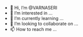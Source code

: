 - 👋 Hi, I’m @VARNASERI
- 👀 I’m interested in ...
- 🌱 I’m currently learning ...
- 💞️ I’m looking to collaborate on ...
- 📫 How to reach me ...

<!---
VARNASERI/VARNASERI is a ✨ special ✨ repository because its `README.md` (this file) appears on your GitHub profile.
You can click the Preview link to take a look at your changes.
--->
